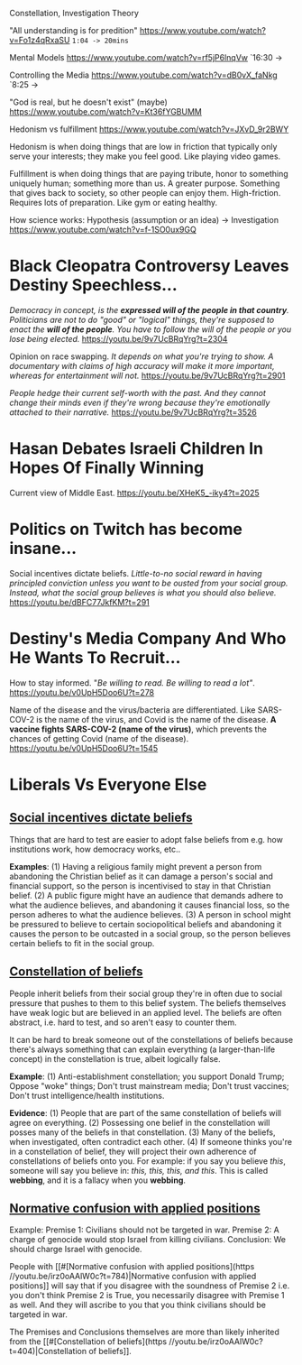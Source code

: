 
Constellation, Investigation Theory

"All understanding is for predition"
https://www.youtube.com/watch?v=Fo1z4qRxaSU `1:04 -> 20mins`

Mental Models
https://www.youtube.com/watch?v=rf5jP6lnqVw `16:30 ->

Controlling the Media 
https://www.youtube.com/watch?v=dB0vX_faNkg `8:25 ->


"God is real, but he doesn't exist" (maybe)
https://www.youtube.com/watch?v=Kt36fYGBUMM

Hedonism vs fulfillment
https://www.youtube.com/watch?v=JXvD_9r2BWY

Hedonism is when doing things that are low in friction that typically only serve your interests; they make you feel good. Like playing video games.

Fulfillment is when doing things that are paying tribute, honor to something uniquely human; something more than us. A greater purpose. Something that gives back to society, so other people can enjoy them. High-friction. Requires lots of preparation. Like gym or eating healthy.


How science works:
Hypothesis (assumption or an idea) -> Investigation
https://www.youtube.com/watch?v=f-1SO0ux9GQ


# Black Cleopatra Controversy Leaves Destiny Speechless...


*Democracy in concept, is the **expressed will of the people in that country**. Politicians are not to do "good" or "logical" things, they're supposed to enact the **will of the people**. You have to follow the will of the people or you lose being elected.*
https://youtu.be/9v7UcBRqYrg?t=2304

Opinion on race swapping. *It depends on what you're trying to show. A documentary with claims of high accuracy will make it more important, whereas for entertainment will not.*
https://youtu.be/9v7UcBRqYrg?t=2901

*People hedge their current self-worth with the past. And they cannot change their minds even if they're wrong because they're emotionally attached to their narrative.*
https://youtu.be/9v7UcBRqYrg?t=3526


# Hasan Debates Israeli Children In Hopes Of Finally Winning

Current view of Middle East.
https://youtu.be/XHeK5_-iky4?t=2025


# Politics on Twitch has become insane...


Social incentives dictate beliefs. *Little-to-no social reward in having principled conviction unless you want to be ousted from your social group. Instead, what the social group believes is what you should also believe.*
https://youtu.be/dBFC77JkfKM?t=291


# Destiny's Media Company And Who He Wants To Recruit...

How to stay informed. "*Be willing to read. Be willing to read a lot"*. 
https://youtu.be/v0UpH5Doo6U?t=278

Name of the disease and the virus/bacteria are differentiated. Like SARS-COV-2 is the name of the virus, and Covid is the name of the disease. **A vaccine fights SARS-COV-2 (name of the virus)**, which prevents the chances of getting Covid (name of the disease).
https://youtu.be/v0UpH5Doo6U?t=1545


# Liberals Vs Everyone Else

## [Social incentives dictate beliefs](https://youtu.be/irz0oAAlW0c?t=94)
Things that are hard to test are easier to adopt false beliefs from e.g. how institutions work, how democracy works, etc.. 

**Examples**: (1) Having a religious family might prevent a person from abandoning the Christian belief as it can damage a person's social and financial support, so the person is incentivised to stay in that Christian belief. (2) A public figure might have an audience that demands adhere to what the audience believes, and abandoning it causes financial loss, so the person adheres to what the audience believes. (3) A person in school might be pressured to believe to certain sociopolitical beliefs and abandoning it causes the person to be outcasted in a social group, so the person believes certain beliefs to fit in the social group. 


## [Constellation of beliefs](https://youtu.be/irz0oAAlW0c?t=404)

People inherit beliefs from their social group they're in often due to social pressure that pushes to them to this belief system. The beliefs themselves have weak logic but are believed in an applied level. The beliefs are often abstract, i.e. hard to test, and so aren't easy to counter them. 

It can be hard to break someone out of the constellations of beliefs because there's always something that can explain everything (a larger-than-life concept) in the constellation is true, albeit logically false.

**Example**: (1) Anti-establishment constellation; you support Donald Trump; Oppose "woke" things; Don't trust mainstream media; Don't trust vaccines; Don't trust intelligence/health institutions. 

**Evidence**: (1) People that are part of the same constellation of beliefs will agree on everything. (2) Possessing one belief in the constellation will posses many of the beliefs in that constellation. (3) Many of the beliefs, when investigated, often contradict each other. (4) If someone thinks you're in a constellation of belief, they will project their own adherence of constellations of beliefs onto you. For example: if you say you believe *this*, someone will say you believe in: *this, this, this, and this*. This is called **webbing**, and it is a fallacy when you **webbing**. 


## [Normative confusion with applied positions](https://youtu.be/irz0oAAlW0c?t=784)


Example:
Premise 1: Civilians should not be targeted in war.
Premise 2: A charge of genocide would stop Israel from killing civilians.
Conclusion: We should charge Israel with genocide.


People with [[#[Normative confusion with applied positions](https //youtu.be/irz0oAAlW0c?t=784)|Normative confusion with applied positions]] will say that if you disagree with the soundness of Premise 2 i.e. you don't think Premise 2 is True, you necessarily disagree with Premise 1 as well. And they will ascribe to you that you think civilians should be targeted in war.

The Premises and Conclusions themselves are more than likely inherited from the [[#[Constellation of beliefs](https //youtu.be/irz0oAAlW0c?t=404)|Constellation of beliefs]].